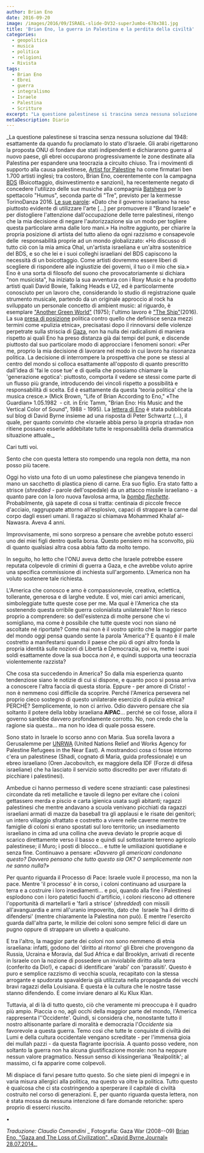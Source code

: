 ```yaml
---
author: Brian Eno
date: 2016-09-20
image: /images/2016/09/ISRAEL-slide-DV32-superJumbo-678x381.jpg
title: 'Brian Eno, la guerra in Palestina e la perdita della civiltà'
categories:
  - geopolitica
  - musica
  - politica
  - religioni
  - Rivista
tags:
  - Brian Eno
  - Ebrei
  - guerra
  - integralismo
  - Israele
  - Palestina
  - Scritture
excerpt: "La questione palestinese si trascina senza nessuna soluzione dal 1948: esattamente da quando fu proclamato lo stato d'Israele. Gli arabi rigettarono la proposta ONU di fondare due stati indipendenti e dichiararono guerra al nuovo paese, gli ebrei occuparono progressivamente le zone destinate alla Palestina per espandere una teocrazia a circuito chiuso."
metaDescription: Diario
---
```


\_La questione palestinese si trascina senza nessuna soluzione dal 1948: esattamente da quando fu proclamato lo stato d'Israele. Gli arabi rigettarono la proposta ONU di fondare due stati indipendenti e dichiararono guerra al nuovo paese, gli ebrei occuparono progressivamente le zone destinate alla Palestina per espandere una teocrazia a circuito chiuso. Tra i movimenti di supporto alla causa palestinese, [Artist for Palestine](https://artistsforpalestine.org.uk) ha come firmatari ben 1.700 artisti inglesi; tra costoro, Brian Eno, coerentemente con la campagna [BDS](http://bdsitalia.org) (Boicottaggio, disinvestimento e sanzioni), ha recentemente negato di concedere l'utilizzo delle sue musiche alla compagnia [Batsheva](http://www.repubblica.it/spettacoli/teatro-danza/2016/08/30/news/ohad_naharin_col_metodo_gaga_riporto_la_danza_agli_istinti_animali_-146886576/) per lo spettacolo "Humus", seconda parte di "Tre", previsto per la kermesse TorinoDanza 2016. [Le sue parole](http://torino.repubblica.it/cronaca/2016/09/05/news/brian_eno_via_la_mia_musica_dallo_spettacolo_pro-israele_scoppia_il_caso_a_torino_danza-147208541/): «Dato che il governo israeliano ha reso piuttosto evidente di utilizzare l'arte \[...\] per promuovere il "Brand Israele" e per distogliere l'attenzione dall'occupazione delle terre palestinesi, ritengo che la mia decisione di negare l'autorizzazione sia un modo per togliere questa particolare arma dalle loro mani.» Ha inoltre aggiunto, per chiarire la propria posizione di artista del tutto alieno da ogni razzismo e consapevole delle  responsabilità proprie ad un mondo globalizzato: «Ho discusso di tutto ciò con la mia amica Ohal, un'artista israeliana e un'altra sostenitrice del BDS, e so che lei e i suoi colleghi israeliani del BDS capiscono la necessità di un boicottaggio. Come artisti dovremmo essere liberi di scegliere di rispondere alle ingiustizie dei governi, il tuo o il mio che sia.» Eno è una sorta di filosofo del suono che provocatoriamente si dichiara "non musicista", ha iniziato la sua avventura con i Roxy Music e ha prodotto artisti quali David Bowie, Talking Heads e U2, ed è particolarmente conosciuto per un lavoro che, considerando lo studio di registrazione quale strumento musicale, partendo da un originale approccio al rock ha sviluppato un personale concetto di ambient music: al riguardo, è esemplare ["Another Green World"](https://www.youtube.com/watch?v=EVCkmIwRrc0) (1975); l'ultimo lavoro è ["The Ship"](https://www.youtube.com/watch?v=pn1riJSHhkY)(2016). La sua [presa di posizione](https://www.theguardian.com/music/2014/jul/31/brian-eno-israel-palestine-gaza-ethnic-cleansing) politica contro quello che definisce senza mezzi termini come «pulizia etnica», precisatasi dopo il rinnovarsi delle violenze perpetrate sulla striscia di [Gaza](https://www.theguardian.com/music/2014/jul/31/brian-eno-israel-palestine-gaza-ethnic-cleansing), non ha nulla dei radicalismi di maniera rispetto ai quali Eno ha preso distanza già dai tempi del punk, e discende piuttosto dal suo particolare modo di approcciare i fenomeni sonori: «Per me, proprio la mia decisione di lavorare nel modo in cui lavoro ha risonanza politica. La decisione di interrompere la prospettiva che pone se stessi al centro del mondo si colloca esattamente all'opposto di quanto prescritto dall'idea di 'fai le cose tue' e di quella che possiamo chiamare la 'generazione egotica': piuttosto, comporta il vedere se stessi come parte di un flusso più grande, introducendo dei vincoli rispetto a possibilità e responsabilità di scelta. Ed è esattamente da questa 'teoria politica' che la musica cresce.» (Mick Brown, "Life of Brian According to Eno," «The Guardian» 1.05.1982  - cit. in Eric Tamm, "Brian Eno: His Music and the Vertical Color of Sound", 1988 - 1995). La [lettera di Eno](http://davidbyrne.com/gaza-and-the-loss-of-civilization) è stata pubblicata sul blog di David Byrne insieme ad una risposta di Peter Schwartz (...), il quale, per quanto convinto che «Israele abbia perso la propria strada» non ritiene possano esserle addebitate tutte le responsabilità della drammatica situazione attuale.\_

Cari tutti voi.

Sento che con questa lettera sto rompendo una regola non detta, ma non posso più tacere.

Oggi ho visto una foto di un uomo palestinese che piangeva tenendo in mano un sacchetto di plastica pieno di carne. Era suo figlio. Era stato fatto a strisce (*shredded* - parole dell'ospedale) da un attacco missile israeliano - a quanto pare con la loro nuova favolosa arma, la [*bomba flechette*](http://www.ilfattoquotidiano.it/2014/07/21/gaza-israele-usa-le-flechette-contro-i-civili-laccusa-di-unong-per-i-diritti-umani/1067543/). Probabilmente, già sapete di cosa si tratta: centinaia di piccole frecce d'acciaio, raggruppate attorno all'esplosivo, capaci di strappare la carne dal corpo dagli esseri umani. Il ragazzo si chiamava Mohammed Khalaf al-Nawasra. Aveva 4 anni.

Improvvisamente, mi sono sorpreso a pensare che avrebbe potuto esserci uno dei miei figli dentro quella borsa. Questo pensiero mi ha sconvolto, più di quanto qualsiasi altra cosa abbia fatto da molto tempo.

In seguito, ho letto che l'ONU aveva detto che Israele potrebbe essere reputata colpevole di crimini di guerra a Gaza, e che avrebbe voluto aprire una specifica commissione di inchiesta sull'argomento. L'America non ha voluto sostenere tale richiesta.

L'America che conosco e amo è compassionevole, creativa, eclettica, tollerante, generosa e di larghe vedute. E voi, miei cari amici americani, simboleggiate tutte queste cose per me. Ma qual è l'America che sta sostenendo questa orribile guerra colonialista unilaterale? Non lo riesco proprio a comprendere: so dell'esistenza di molte persone che vi somigliano, ma come è possibile che tutte queste voci non siano né ascoltate né riportate? Come mai non è il *vostro* spirito che la maggior parte del mondo oggi pensa quando sente la parola 'America'? E quanto è il male costretto a manifestarsi quando il paese che più di ogni altro fonda la propria identità sulle nozioni di Libertà e Democrazia, poi va, mette i suoi soldi esattamente dove la sua bocca *non è*, e quindi supporta una teocrazia violentemente razzista?

Che cosa sta succedendo in America? So dalla mia esperienza quanto tendenziose siano le notizie di cui si dispone, e quanto poco si possa arriva a conoscere l'altra faccia di questa storia. Eppure - per amore di Cristo! - non è nemmeno così difficile da scoprire. Perché l'America persevera nel proprio cieco sostegno di questo unilaterale esercizio di pulizia etnica? PERCHÉ? Semplicemente, io non ci arrivo. Odio davvero pensare che sia soltanto il potere della lobby israeliana **AIPAC**... perché se coì fosse, allora il governo sarebbe davvero profondamente corrotto. No, non credo che la ragione sia questa... ma non ho idea di quale possa essere.

Sono stato in Israele lo scorso anno con Maria. Sua sorella lavora a Gerusalemme per [UNRWA](http://www.unrwa.org) (United Nations Relief and Works Agency for Palestine Refugees in the Near East). A mostrandoci cosa ci fosse intorno c'era un palestinese (Shadi, cognato di Maria, guida professionale) e un ebreo israeliano (Oren Jacobovitch, ex maggiore della IDF (Forze di difesa israeliane) che ha lasciato il servizio sotto discredito per aver rifiutato di picchiare i palestinesi).

Ambedue ci hanno permesso di vedere scene strazianti: case palestinesi circondate da reti metalliche e tavole di legno per evitare che i coloni gettassero merda e piscio e carta igienica usata sugli abitanti; ragazzi palestinesi che mentre andavano a scuola venivano picchiati da ragazzi israeliani armati di mazze da baseball tra gli applausi e le risate dei genitori; un intero villaggio sfrattato e costretto a vivere nelle caverne mentre tre famiglie di coloni si erano spostati sul loro territorio; un insediamento israeliano in cima ad una collina che aveva deviato le proprie acque di scarico direttamente verso il basso e quindi sul sottostante terreno agricolo palestinese; il Muro; i posti di blocco... e tutte le umiliazioni quotidiane e senza fine. Continuavo a pensare: *«Davvero gli americani condonano questo? Davvero pensano che tutto questo sia OK? O semplicemente non ne sanno nulla?»*

Per quanto riguarda il Processo di Pace: Israele vuole il processo, ma non la pace. Mentre 'il processo' è in corso, i coloni continuano ad usurpare la terra e a costruire i loro insediamenti... e poi, quando alla fine i Palestinesi esplodono con i loro patetici fuochi d'artificio, i coloni riescono ad ottenere l'opportunità di martellarli e 'farli a strisce' (*shredded*) con missili all'avanguardia e armi all'uranio impoverito, dato che  Israele 'ha il diritto di difendersi' (mentre chiaramente la Palestina non può). E mentre l'esercito guarda dall'altra parte, le milizie dei coloni sono sempre felici di dare un pugno oppure di strappare un uliveto a qualcuno.

E tra l'altro, la maggior parte dei coloni non sono nemmeno di etnia israeliana: infatti, godono del 'diritto al ritorno' gli Ebrei che provengono da Russia, Ucraina e Moravia, dal Sud Africa e dal Brooklyn, arrivati di recente in Israele con la nozione di possedere un inviolabile diritto alla terra (conferito da Dio!), e capaci di identificare 'arabi' con 'parassiti'. Questo è puro e semplice razzismo di vecchia scuola, recapitato con la stessa arrogante e spudorata spavalderia già utilizzata nella propaganda dei vecchi bravi ragazzi della Louisiana. E questa è la cultura che le nostre tasse stanno difendendo. È come inviare denaro al Ku Klux Klan.

Tuttavia, al di là di tutto questo, ciò che veramente mi preoccupa è il quadro più ampio. Piaccia o no, agli occhi della maggior parte del mondo, l'America rappresenta l''Occidente'. Quindi, si considera che, nonostante tutto il nostro altisonante parlare di moralità e democrazia l'*Occidente* sia favorevole a questa guerra. Temo così che tutte le conquiste di civiltà dei Lumi e della cultura occidentale vengano screditate - per l'immensa gioia dei mullah pazzi - da questa flagrante ipocrisia. A quanto posso vedere, non soltanto la guerra non ha alcuna giustificazione morale: non ha neppure nessun valore pragmatico. Nessun senso di kissingeriana 'Realpolitik'; al massimo, ci fa apparire come colpevoli.

Mi dispiace di farvi pesare tutto questo. So che siete pieni di impegni e in varia misura allergici alla politica, ma questo va oltre la politica. Tutto questo è qualcosa che ci sta costringendo a sperperare il capitale di civiltà costruito nel corso di generazioni. E, per quanto riguarda questa lettera, non è stata mossa da nessuna intenzione di fare domande retoriche: spero proprio di esserci riuscito.

•

*Traduzione: Claudio Comandini* \_ Fotografia: Gaza War (2008--09) [Brian Eno, "Gaza and The Loss of Civilization", «David Byrne Journal» 28.07.2014.](http://davidbyrne.com/journal/gaza-and-the-loss-of-civilization)\_
